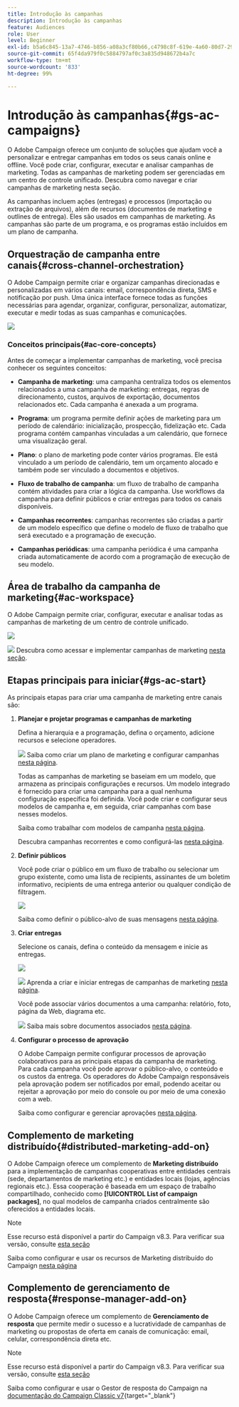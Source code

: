 ```yaml
---
title: Introdução às campanhas
description: Introdução às campanhas
feature: Audiences
role: User
level: Beginner
exl-id: b5a6c845-13a7-4746-b856-a08a3cf80b66,c4798c8f-619e-4a60-80d7-29b9e4c61168
source-git-commit: 65f4da979f0c5884797af0c3a835d948672b4a7c
workflow-type: tm+mt
source-wordcount: '833'
ht-degree: 99%

---
```


# Introdução às campanhas{#gs-ac-campaigns}

O Adobe Campaign oferece um conjunto de soluções que ajudam você a personalizar e entregar campanhas em todos os seus canais online e offline. Você pode criar, configurar, executar e analisar campanhas de marketing. Todas as campanhas de marketing podem ser gerenciadas em um centro de controle unificado. Descubra como navegar e criar campanhas de marketing nesta seção.

As campanhas incluem ações (entregas) e processos (importação ou extração de arquivos), além de recursos (documentos de marketing e outlines de entrega). Eles são usados em campanhas de marketing. As campanhas são parte de um programa, e os programas estão incluídos em um plano de campanha.

## Orquestração de campanha entre canais{#cross-channel-orchestration}

O Adobe Campaign permite criar e organizar campanhas direcionadas e personalizadas em vários canais: email, correspondência direta, SMS e notificação por push. Uma única interface fornece todas as funções necessárias para agendar, organizar, configurar, personalizar, automatizar, executar e medir todas as suas campanhas e comunicações.

![](assets/campaign-tab.png)

### Conceitos principais{#ac-core-concepts}

Antes de começar a implementar campanhas de marketing, você precisa conhecer os seguintes conceitos:

* **Campanha de marketing**: uma campanha centraliza todos os elementos relacionados a uma campanha de marketing: entregas, regras de direcionamento, custos, arquivos de exportação, documentos relacionados etc. Cada campanha é anexada a um programa.

* **Programa**: um programa permite definir ações de marketing para um período de calendário: inicialização, prospecção, fidelização etc. Cada programa contém campanhas vinculadas a um calendário, que fornece uma visualização geral.

* **Plano**: o plano de marketing pode conter vários programas. Ele está vinculado a um período de calendário, tem um orçamento alocado e também pode ser vinculado a documentos e objetivos.

* **Fluxo de trabalho de campanha**: um fluxo de trabalho de campanha contém atividades para criar a lógica da campanha. Use workflows da campanha para definir públicos e criar entregas para todos os canais disponíveis.

* **Campanhas recorrentes**: campanhas recorrentes são criadas a partir de um modelo específico que define o modelo de fluxo de trabalho que será executado e a programação de execução.

* **Campanhas periódicas**: uma campanha periódica é uma campanha criada automaticamente de acordo com a programação de execução de seu modelo.

## Área de trabalho da campanha de marketing{#ac-workspace}

O Adobe Campaign permite criar, configurar, executar e analisar todas as campanhas de marketing de um centro de controle unificado.

![](assets/calendar.png)

![](../assets/do-not-localize/book.png) Descubra como acessar e implementar campanhas de marketing [nesta seção](https://experienceleague.adobe.com/docs/campaign/automation/campaign-orchestration/set-up-campaigns.html?lang=pt-BR).

## Etapas principais para iniciar{#gs-ac-start}

As principais etapas para criar uma campanha de marketing entre canais são:

1. **Planejar e projetar programas e campanhas de marketing**

   Defina a hierarquia e a programação, defina o orçamento, adicione recursos e selecione operadores.

   ![](../assets/do-not-localize/book.png) Saiba como criar um plano de marketing e configurar campanhas [nesta página](https://experienceleague.adobe.com/docs/campaign/automation/campaign-orchestration/marketing-campaign-create.html?lang=pt-BR).

   Todas as campanhas de marketing se baseiam em um modelo, que armazena as principais configurações e recursos. Um modelo integrado é fornecido para criar uma campanha para a qual nenhuma configuração específica foi definida. Você pode criar e configurar seus modelos de campanha e, em seguida, criar campanhas com base nesses modelos.

   Saiba como trabalhar com modelos de campanha [nesta página](https://experienceleague.adobe.com/docs/campaign/automation/campaign-orchestration/marketing-campaign-templates.html?lang=pt-BR).

   Descubra campanhas recorrentes e como configurá-las [nesta página](https://experienceleague.adobe.com/docs/campaign/automation/campaign-orchestration/recurring-periodic-campaigns.html?lang=pt-BR).

1. **Definir públicos**

   Você pode criar o público em um fluxo de trabalho ou selecionar um grupo existente, como uma lista de recipients, assinantes de um boletim informativo, recipients de uma entrega anterior ou qualquer condição de filtragem.

   ![](assets/campaign-wf.png)

   Saiba como definir o público-alvo de suas mensagens [nesta página](https://experienceleague.adobe.com/docs/campaign/automation/campaign-orchestration/marketing-campaign-target.html?lang=pt-BR).

1. **Criar entregas**

   Selecione os canais, defina o conteúdo da mensagem e inicie as entregas.

   ![](assets/campaign-dashboard.png)

   ![](../assets/do-not-localize/book.png) Aprenda a criar e iniciar entregas de campanhas de marketing [nesta página](https://experienceleague.adobe.com/docs/campaign/automation/campaign-orchestration/marketing-campaign-deliveries.html?lang=pt-BR).

   Você pode associar vários documentos a uma campanha: relatório, foto, página da Web, diagrama etc.

   ![](../assets/do-not-localize/book.png) Saiba mais sobre documentos associados [nesta página](https://experienceleague.adobe.com/docs/campaign/automation/campaign-orchestration/marketing-campaign-assets.html?lang=pt-BR).

1. **Configurar o processo de aprovação**

   O Adobe Campaign permite configurar processos de aprovação colaborativos para as principais etapas da campanha de marketing. Para cada campanha você pode aprovar o público-alvo, o conteúdo e os custos da entrega. Os operadores do Adobe Campaign responsáveis pela aprovação podem ser notificados por email, podendo aceitar ou rejeitar a aprovação por meio do console ou por meio de uma conexão com a web.

    Saiba como configurar e gerenciar aprovações [nesta página](https://experienceleague.adobe.com/docs/campaign/automation/campaign-orchestration/marketing-campaign-approval.html#campaign-orchestration).


## Complemento de marketing distribuído{#distributed-marketing-add-on}

O Adobe Campaign oferece um complemento de **Marketing distribuído** para a implementação de campanhas cooperativas entre entidades centrais (sede, departamentos de marketing etc.) e entidades locais (lojas, agências regionais etc.). Essa cooperação é baseada em um espaço de trabalho compartilhado, conhecido como **[!UICONTROL List of campaign packages]**, no qual modelos de campanha criados centralmente são oferecidos a entidades locais.

>[!NOTE]
>
>Esse recurso está disponível a partir do Campaign v8.3. Para verificar sua versão, consulte [esta seção](compatibility-matrix.md#how-to-check-your-campaign-version-and-buildversion)

Saiba como configurar e usar os recursos de Marketing distribuído do Campaign [nesta página](https://experienceleague.adobe.com/docs/campaign/automation/distributed-marketing/about-distributed-marketing.html?lang=pt-BR)

## Complemento de gerenciamento de resposta{#response-manager-add-on}

O Adobe Campaign oferece um complemento de **Gerenciamento de resposta** que permite medir o sucesso e a lucratividade de campanhas de marketing ou propostas de oferta em canais de comunicação: email, celular, correspondência direta etc.

>[!NOTE]
>
>Esse recurso está disponível a partir do Campaign v8.3. Para verificar sua versão, consulte [esta seção](compatibility-matrix.md#how-to-check-your-campaign-version-and-buildversion)

[](../assets/do-not-localize/book.png) Saiba como configurar e usar o Gestor de resposta do Campaign na [documentação do Campaign Classic v7](https://experienceleague.adobe.com/docs/campaign-classic/using/response-manager/about-response-manager.html?lang=pt-BR){target="_blank"}

